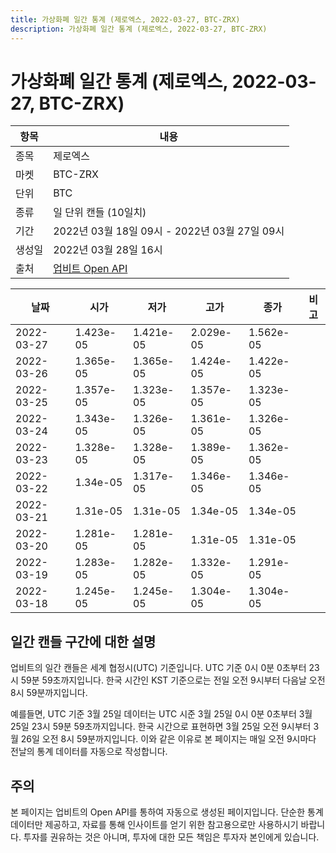 ```yaml
---
title: 가상화폐 일간 통계 (제로엑스, 2022-03-27, BTC-ZRX)
description: 가상화폐 일간 통계 (제로엑스, 2022-03-27, BTC-ZRX)
---
```


가상화폐 일간 통계 (제로엑스, 2022-03-27, BTC-ZRX)
===

|항목|내용|
|--|--|
|종목|제로엑스|
|마켓|BTC-ZRX|
|단위|BTC|
|종류|일 단위 캔들 (10일치)|
|기간|2022년 03월 18일 09시 - 2022년 03월 27일 09시|
|생성일|2022년 03월 28일 16시|
|출처|[업비트 Open API](https://docs.upbit.com)|


|날짜|시가|저가|고가|종가|비고|
|--|--|--|--|--|--|
|2022-03-27|1.423e-05|1.421e-05|2.029e-05|1.562e-05|    |
|2022-03-26|1.365e-05|1.365e-05|1.424e-05|1.422e-05|    |
|2022-03-25|1.357e-05|1.323e-05|1.357e-05|1.323e-05|    |
|2022-03-24|1.343e-05|1.326e-05|1.361e-05|1.326e-05|    |
|2022-03-23|1.328e-05|1.328e-05|1.389e-05|1.362e-05|    |
|2022-03-22|1.34e-05|1.317e-05|1.346e-05|1.346e-05|    |
|2022-03-21|1.31e-05|1.31e-05|1.34e-05|1.34e-05|    |
|2022-03-20|1.281e-05|1.281e-05|1.31e-05|1.31e-05|    |
|2022-03-19|1.283e-05|1.282e-05|1.332e-05|1.291e-05|    |
|2022-03-18|1.245e-05|1.245e-05|1.304e-05|1.304e-05|    |


일간 캔들 구간에 대한 설명
---


업비트의 일간 캔들은 세계 협정시(UTC) 기준입니다. 
UTC 기준 0시 0분 0초부터 23시 59분 59초까지입니다. 
한국 시간인 KST 기준으로는 전일 오전 9시부터 다음날 오전 8시 59분까지입니다. 


예를들면, UTC 기준 3월 25일 데이터는 UTC 시준 3월 25일 0시 0분 0초부터 3월 25일 23시 59분 59초까지입니다. 
한국 시간으로 표현하면 3월 25일 오전 9시부터 3월 26일 오전 8시 59분까지입니다. 
이와 같은 이유로 본 페이지는 매일 오전 9시마다 전날의 통계 데이터를 자동으로 작성합니다. 


주의
---


본 페이지는 업비트의 Open API를 통하여 자동으로 생성된 페이지입니다. 
단순한 통계 데이터만 제공하고, 자료를 통해 인사이트를 얻기 위한 참고용으로만 사용하시기 바랍니다. 
투자를 권유하는 것은 아니며, 투자에 대한 모든 책임은 투자자 본인에게 있습니다. 
